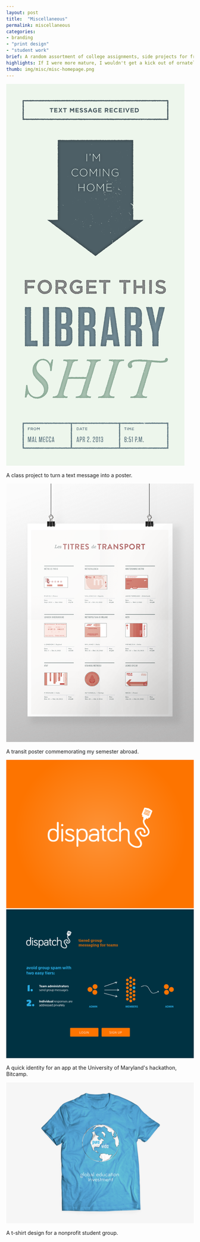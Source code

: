 ```yaml
---
layout: post
title:  "Miscellaneous"
permalink: miscellaneous
categories:
- branding
- "print design"
- "student work"
brief: A random assortment of college assignments, side projects for friends and hackathon hacks from back in the day.
highlights: If I were more mature, I wouldn't get a kick out of ornately typesetting a curse word in a class project. But I'm not. Shit.
thumb: img/misc/misc-homepage.png
---
```


<div class="margin-bottom">
  <div class="border"><img src="/img/misc/text-message.png"></div>
  <p class="caption">A class project to turn a text message into a poster.</p>
</div>

<div class="margin-bottom">
  <div class="border"><img src="/img/misc/transit.png"></div>
  <p class="caption">A transit poster commemorating my semester abroad.</p>
</div>

<div class="margin-bottom">
  <div class="overflow--auto border">
    <div class="half">
      <img src="/img/misc/dispatch1.png">
    </div>
    <div class="half">
      <img src="/img/misc/dispatch2.png">
    </div>
  </div>
  <p class="caption">A quick identity for an app at the University of Maryland's hackathon, Bitcamp.</p>
</div>

<div class="margin-bottom">
  <div class="border">
    <img src="/img/misc/gei.png">
  </div>
  <p class="caption">A t-shirt design for a nonprofit student group.</p>
</div>
